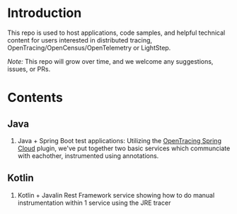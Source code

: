 # Introduction
This repo is used to host applications, code samples, and helpful technical content for users interested in distributed tracing, OpenTracing/OpenCensus/OpenTelemetry or LightStep.

*Note:* This repo will grow over time, and we welcome any suggestions, issues, or PRs.

# Contents

## Java
1. Java + Spring Boot test applications: Utilizing the [OpenTracing Spring Cloud](https://github.com/opentracing-contrib/java-spring-cloud) plugin, we've put together two basic services which communciate with eachother, instrumented using annotations.

## Kotlin
1. Kotlin + Javalin Rest Framework service showing how to do manual instrumentation within 1 service using the JRE tracer

